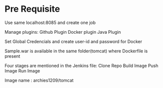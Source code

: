# Pre Requisite

Use same localhost:8085 and create one job 

Manage plugins:
Github Plugin
Docker plugin
Java Plugin

Set Global Credencials and create user-id and password for Docker

Sample.war is available in the same folder(tomcat) where Dockerfile is present

Four stages are mentioned in the Jenkins file:
Clone Repo
Build Image
Push Image
Run Image

Image name : archies1209/tomcat


